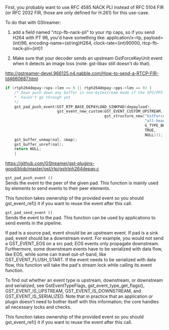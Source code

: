 First, you probably want to use RFC 4585 NACK PLI instead of RFC 5104 
FIR (or RFC 2032 FIR, those are only defined for H.261) for this 
use-case. 

To do that with GStreamer: 
1. add a field named "rtcp-fb-nack-pli" to your rtp caps, so if you send 
H264 with PT 96, you'd have something like: 
application/x-rtp, payload=(int)96, encoding-name=(string)H264, 
clock-rate=(int)90000, rtcp-fb-nack-pli=(int)1 

2. Make sure that your decoder sends an upstream GstForceKeyUnit event 
when it detects an image loss (note: gst-libav still doesn't do that). 

http://gstreamer-devel.966125.n4.nabble.com/How-to-send-a-RTCP-FIR-td4660687.html

```c
if (rtph264depay->sps->len == 0 || rtph264depay->pps->len == 0) {
    /* Down push down any buffer in non-bytestream mode if the SPS/PPS 
    *  haven't go through yet 
    */
    gst_pad_push_event(GST_RTP_BASE_DEPAYLOAD_SINKPAD(depayload),
                       gst_event_new_custom(GST_EVENT_CUSTOM_UPSTREAM,
                                            gst_structure_new("GstForceKeyUnit",
                                                              "all-headers",
                                                              G_TYPE_BOOLEAN,
                                                              TRUE,
                                                              NULL)));
    gst_buffer_unmap(nal, &map);
    gst_buffer_unref(nal);
    return NULL; 
    } 
```
https://github.com/GStreamer/gst-plugins-good/blob/master/gst/rtp/gstrtph264depay.c

`gst_pad_push_event ()`  
Sends the event to the peer of the given pad. This function is mainly used by elements to send events to their peer elements.

This function takes ownership of the provided event so you should gst_event_ref() it if you want to reuse the event after this call.

`gst_pad_send_event ()`  
Sends the event to the pad. This function can be used by applications to send events in the pipeline.

If pad is a source pad, event should be an upstream event. If pad is a sink pad, event should be a downstream event. For example, you would not send a GST_EVENT_EOS on a src pad; EOS events only propagate downstream. Furthermore, some downstream events have to be serialized with data flow, like EOS, while some can travel out-of-band, like GST_EVENT_FLUSH_START. If the event needs to be serialized with data flow, this function will take the pad's stream lock while calling its event function.

To find out whether an event type is upstream, downstream, or downstream and serialized, see GstEventTypeFlags, gst_event_type_get_flags(), GST_EVENT_IS_UPSTREAM, GST_EVENT_IS_DOWNSTREAM, and GST_EVENT_IS_SERIALIZED. Note that in practice that an application or plugin doesn't need to bother itself with this information; the core handles all necessary locks and checks.

This function takes ownership of the provided event so you should gst_event_ref() it if you want to reuse the event after this call.
